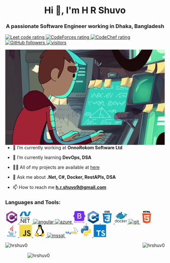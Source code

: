 <h1 align="center">Hi 👋, I'm H R Shuvo</h1>
<h3 align="center">A passionate Software Engineer working in Dhaka, Bangladesh</h3>

<p align="left">
<a href="https://leetcode.com/hrshuvo/">
    <img src="https://cp-logo.vercel.app/leetcode/hrshuvo" alt="Leet code rating" />
  </a>
<a href="https://codeforces.com/profile/hrshuvo">
    <img src="https://cp-logo.vercel.app/codeforces/hrshuvo" alt="CodeForces rating" />
  </a>


<a href="https://atcoder.jp/users/shuv0">
    <img src="https://cp-logo.vercel.app/atcoder/shuv0" alt="CodeChef rating" />
  </a>

<a href="https://github.com/hrshuv0?tab=followers">
    <img alt="GitHub followers" src="https://img.shields.io/github/followers/hrshuv0?color=green&logo=github">
  </a>
  <a href="https://github.com/hrshuv0/">
    <img src="https://komarev.com/ghpvc/?username=hrshuv0" alt="visitors" />
  </a>
</p>
<img align="right" alt="GIF" src="https://github.com/hrshuv0/hrshuv0/blob/main/animated_coder.gif"  height="300" />


- 🔭 I’m currently working at **OnnoRokom Software Ltd**

- 🌱 I’m currently learning **DevOps, DSA**

- 👨‍💻 All of my projects are available at [here](https://hrshuv0.github.io/)

- 💬 Ask me about **.Net, C#, Docker, RestAPIs, DSA**

- 📫 How to reach me **h.r.shuvo9@gmail.com**



<h3 align="left">Languages and Tools:</h3>
<p align="left"> 
<a href="https://www.w3schools.com/cs/" target="_blank" rel="noreferrer"> <img src="https://raw.githubusercontent.com/devicons/devicon/master/icons/csharp/csharp-original.svg" alt="csharp" width="40" height="40"/> </a> 
<a href="https://dotnet.microsoft.com/" target="_blank" rel="noreferrer"> <img src="https://raw.githubusercontent.com/devicons/devicon/master/icons/dot-net/dot-net-original-wordmark.svg" alt="dotnet" width="40" height="40"/> </a>
<a href="https://angular.io" target="_blank" rel="noreferrer"> <img src="https://angular.io/assets/images/logos/angular/angular.svg" alt="angular" width="40" height="40"/> </a>
<a href="https://azure.microsoft.com/en-in/" target="_blank" rel="noreferrer"> <img src="https://www.vectorlogo.zone/logos/microsoft_azure/microsoft_azure-icon.svg" alt="azure" width="40" height="40"/> </a> 
<a href="https://getbootstrap.com" target="_blank" rel="noreferrer"> <img src="https://raw.githubusercontent.com/devicons/devicon/master/icons/bootstrap/bootstrap-plain-wordmark.svg" alt="bootstrap" width="40" height="40"/> </a>
<a href="https://www.w3schools.com/cpp/" target="_blank" rel="noreferrer"> <img src="https://raw.githubusercontent.com/devicons/devicon/master/icons/cplusplus/cplusplus-original.svg" alt="cplusplus" width="40" height="40"/> </a> 
<a href="https://www.w3schools.com/css/" target="_blank" rel="noreferrer"> <img src="https://raw.githubusercontent.com/devicons/devicon/master/icons/css3/css3-original-wordmark.svg" alt="css3" width="40" height="40"/> </a> 
<a href="https://www.docker.com/" target="_blank" rel="noreferrer"> <img src="https://raw.githubusercontent.com/devicons/devicon/master/icons/docker/docker-original-wordmark.svg" alt="docker" width="40" height="40"/> </a> 
<a href="https://git-scm.com/" target="_blank" rel="noreferrer"> <img src="https://www.vectorlogo.zone/logos/git-scm/git-scm-icon.svg" alt="git" width="40" height="40"/> </a> 
<a href="https://www.w3.org/html/" target="_blank" rel="noreferrer"> <img src="https://raw.githubusercontent.com/devicons/devicon/master/icons/html5/html5-original-wordmark.svg" alt="html5" width="40" height="40"/></a> 
<a href="https://www.java.com" target="_blank" rel="noreferrer"> <img src="https://raw.githubusercontent.com/devicons/devicon/master/icons/java/java-original.svg" alt="java" width="40" height="40"/> </a> 
<a href="https://developer.mozilla.org/en-US/docs/Web/JavaScript" target="_blank" rel="noreferrer"> <img src="https://raw.githubusercontent.com/devicons/devicon/master/icons/javascript/javascript-original.svg" alt="javascript" width="40" height="40"/> </a> 
<a href="https://www.linux.org/" target="_blank" rel="noreferrer"> <img src="https://raw.githubusercontent.com/devicons/devicon/master/icons/linux/linux-original.svg" alt="linux" width="40" height="40"/> </a>
<a href="https://www.microsoft.com/en-us/sql-server" target="_blank" rel="noreferrer"> <img src="https://www.svgrepo.com/show/303229/microsoft-sql-server-logo.svg" alt="mssql" width="40" height="40"/> </a> 
<a href="https://www.mysql.com/" target="_blank" rel="noreferrer"> <img src="https://raw.githubusercontent.com/devicons/devicon/master/icons/mysql/mysql-original-wordmark.svg" alt="mysql" width="40" height="40"/></a> 
<a href="https://www.python.org" target="_blank" rel="noreferrer"> <img src="https://raw.githubusercontent.com/devicons/devicon/master/icons/python/python-original.svg" alt="python" width="40" height="40"/> </a> 
<a href="https://www.typescriptlang.org/" target="_blank" rel="noreferrer"> <img src="https://raw.githubusercontent.com/devicons/devicon/master/icons/typescript/typescript-original.svg" alt="typescript" width="40" height="40"/> </a> 
</p>



<div>
    <p><img height="180em" align="left" src="https://github-readme-stats.vercel.app/api/top-langs?username=hrshuv0&show_icons=true&locale=en&layout=compact" alt="hrshuv0" /></p>
    <p><img height="180em" align="right" src="https://github-readme-stats.vercel.app/api?username=hrshuv0&show_icons=true&locale=en" alt="hrshuv0" /></p>
</div>


<p float="left">
<img height="273em" src="https://leetcard.jacoblin.cool/hrshuvo?theme=light&font=Karma&ext=contest"  alt=""/>
<img height="280em" src="https://raw.githubusercontent.com/hrshuvo/cf-stats/main/output/light_card.svg"  alt=""/>
</p>



<p><img align="center" src="https://github-readme-streak-stats.herokuapp.com/?user=hrshuv0&" alt="hrshuv0" /></p>
